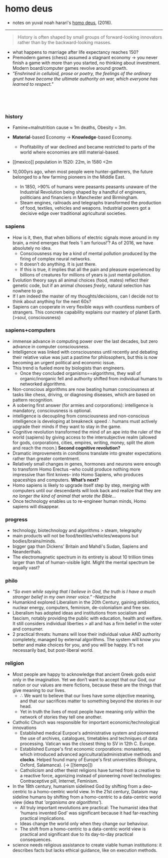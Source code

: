 # homo deus

- notes on yuval noah harari's [homo deus](https://en.wikipedia.org/wiki/Homo_Deus:_A_Brief_History_of_Tomorrow), (2016).

- ---

> History is often shaped by small groups of forward-looking innovators rather than by the backward-looking masses.

- what happens to marriage after life expectancy reaches 150?
- Premodern games (chess) assumed a stagnant economy → you never finish a game with more than you started, no thinking about investment. Modern board/computer games revolve around growth.
- *"Enshrined in celluloid, prose or poetry, the feelings of the ordinary grunt have become the ultimate authority on war, which everyone has learned to respect."*

⠀ ⠀ 

⠀ ⠀ 

### history
- Famine+malnutrition cause ≈ 1m deaths, Obesity = 3m.
- **Material**-based Economy → **Knowledge**-based Economy.
	- Profitability of war declined and became restricted to parts of the world where economies are still material-based.
- [[mexico]] population in 1520: 22m, in 1580 <2m

- 10,000yrs ago, when most people were hunter-gatherers, the future belonged to a few farming pioneers in the Middle East.
	- In 1850, >90% of humans were peasants peasants unaware of the Industrial Revolution being shaped by a handful of engineers, politicians and financiers in Manchester and Birmingham.
	- Steam engines, railroads and telegraphs transformed the production of food, textiles, vehicles and weapons. Industrial powers got a decisive edge over traditional agricultural societies.

### sapiens
- How is it, then, that when billions of electric signals move around in my brain, a mind emerges that feels ‘I am furious!’? As of 2016, we have absolutely no idea.
	- Consciousness may be a kind of mental pollution produced by the firing of complex neural networks.
	- It doesn’t do anything. It is just there.
	- If this is true, it implies that all the pain and pleasure experienced by billions of creatures for millions of years is just mental pollution.
- Evolution theory says all animal choices (food, mates) reflect their genetic code, but if an animal chooses *freely*, natural selection has nowhere to go.
- If I am indeed the master of my thoughts/decisions, can I decide not to think about anything for the next 60s?
- Sapiens can cooperate in very flexible ways with countless numbers of strangers. This concrete capability explains our mastery of planet Earth. (>soul, consciousness)

### sapiens+computers
- immense advance in computing power over the last decades, but zero advance in computer consciousness.
- Intelligence was linked with consciousness until recently and debating their relative value was just a pastime for philosophers, but this is now becoming an urgent political and economic issue.
- This trend is fueled more by biologists than engineers.
	- Once they concluded organisms==algorithms, they wall of organic/inorganic fell and authority shifted from individual humans to networked algorithms.
- Non-conscious algorithms are now beating human consciousness at tasks like chess, driving, or diagnosing diseases, which are based on pattern recognition.
- A sobering first answer (for armies and corporations): intelligence is mandatory, consciousness is optional.
- intelligence is decoupling from consciousness and non-conscious intelligence is developing at breakneck speed ∴ humans must actively upgrade their minds if they want to stay in the game.
- Cognitive revolution transformed the mind of an ape into the ruler of the world (sapiens) by giving access to the intersubjective realm (allowed for gods, corporations, cities, empires, writing, money, split the atom and reach the moon.) **Second cognitive revolution?**
- Dramatic improvements in conditions translate into greater expectations rather than greater contentment.
- Relatively small changes in genes, hormones and neurons were enough to transform Homo Erectus –who could produce nothing more impressive than flint knives– into Homo Sapiens, who produces spaceships and computers. **What’s next?**
- Homo sapiens is likely to upgrade itself step by step, merging with computers until our descendants will look back and realize that they are *no longer the kind of animal that wrote the Bible...*
- Once technology enables us to re-engineer human minds, Homo sapiens will disappear.

### progress
- technology, biotechnology and algorithms > steam, telegraphy
- main products will not be food/textiles/vehicles/weapons but bodies/brains/minds.
- bigger gap than Dickens' Britain and Mahdi's Sudan, Sapiens and Neanderthals.
- The electromagnetic spectrum in its entirety is about 10 trillion times larger than that of human-visible light. Might the mental spectrum be equally vast?

### philo
- *"So even while saying that I believe in God, the truth is I have a much stronger belief in my own inner voice."* –Nietzsche
- Humankind explored Liberalism in the 20th Century, gaining antibiotics, nuclear energy, computers, feminism, de-colonialism and free sex.
- Liberalism has adopted ideas and institutions from socialism and fascism, notably providing the public with education, health and welfare. It still considers individual liberties > all and has a firm belief in the voter and consumer.
- 2 practical threats: humans will lose their individual value AND authority completely, managed by external algorithms. The system will know you better and make choices for you, and you will be happy. It's not necessarily bad, but post-liberal world.

### religion
- Most people are happy to acknowledge that ancient Greek gods exist only in the imagination. Yet we don’t want to accept that our God, our nation or our values are mere fictions, because these are the things that give meaning to our lives.
	- ∴ We want to believe that our lives have some objective meaning, and that our sacrifices matter to something beyond the stories in our head.
	- Yet in truth the lives of most people have meaning only within the network of stories they tell one another.
- Catholic Church was responsible for important economic/technological innovations
	- Established medical Eurpoe's administrative system and pioneered the use of archives, catalogues, timetables and techniques of data processing. Vatican was the closest thing to SV in 12th C. Europe.
	- Established Europe's first economic corporations: monasteries, which introduced advanced agricultural/administrative methods and **clocks**. Helped found many of Europe's first universities (Bologna, Oxford, Salamanca). (→ [[tiempo]])
	- Catholicism and other theist religions have turned from a creative to a reactive force, agonizing instead of pioneering novel technologies: Contraceptive pill, Internet, Feminism.
- In the 18th century, humanism sidelined God by shifting from a deo-centric to a homo-centric world view. In the 21st century, Dataism may sideline humans by shifting from a homo-centric to a data-centric world view (idea that *'organisms are algorithms'*).
	- All truly important revolutions are practical: The humanist idea that ‘humans invented God’ was significant because it had far-reaching practical implications.
	- Ideas change the world only when they change our behaviour.
	- The shift from a homo-centric to a data-centric world view is practical and significant due to its day-to-day practical consequences.
- science needs religious assistance to create viable human institutions: it describes facts but lacks ethical guidance, like on execution methods.
